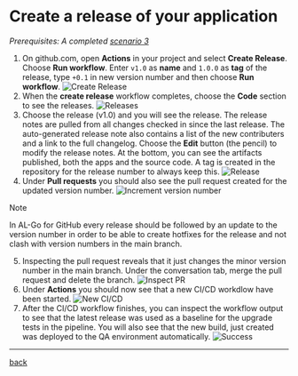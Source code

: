 # Create a release of your application

*Prerequisites: A completed [scenario 3](RegisterSandboxEnvironment.md)*

1. On github.com, open **Actions** in your project and select **Create Release**. Choose **Run workflow**. Enter `v1.0` as **name** and `1.0.0` as **tag** of the release, type `+0.1` in new version number and then choose **Run workflow**.
   ![Create Release](https://github.com/user-attachments/assets/748537f5-781f-4e96-bb8f-79b7294dbca5)
1. When the **create release** workflow completes, choose the **Code** section to see the releases.
   ![Releases](https://github.com/user-attachments/assets/71de15de-1d29-49cf-a593-85b0c5041f4c)
1. Choose the release (v1.0) and you will see the release. The release notes are pulled from all changes checked in since the last release. The auto-generated release note also contains a list of the new contributers and a link to the full changelog. Choose the **Edit** button (the pencil) to modify the release notes. At the bottom, you can see the artifacts published, both the apps and the source code. A tag is created in the repository for the release number to always keep this.
   ![Release](https://github.com/user-attachments/assets/ad9088c7-dfad-4a5e-9a20-c168b1311eee)
1. Under **Pull requests** you should also see the pull request created for the updated version number.
   ![Increment version number](https://github.com/user-attachments/assets/77a0c94d-d365-4d5d-ac4e-57d3841e8f25)

> [!NOTE]
> In AL-Go for GitHub every release should be followed by an update to the version number in order to be able to create hotfixes for the release and not clash with version numbers in the main branch.

5. Inspecting the pull request reveals that it just changes the minor version number in the main branch. Under the conversation tab, merge the pull request and delete the branch.
   ![Inspect PR](https://github.com/user-attachments/assets/f7855aaa-3233-4028-91ed-ffba9de797ae)
1. Under **Actions** you should now see that a new CI/CD workdlow have been started.
   ![New CI/CD](https://github.com/user-attachments/assets/442930f6-508d-4e0f-8130-2ccc39099fef)
1.  After the CI/CD workflow finishes, you can inspect the workflow output to see that the latest release was used as a baseline for the upgrade tests in the pipeline. You will also see that the new build, just created was deployed to the QA environment automatically.
   ![Success](https://github.com/user-attachments/assets/639851f5-fab2-4cc9-a43c-e4cdea974536)

______________________________________________________________________

[back](../README.md)
